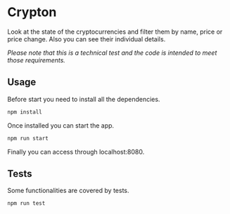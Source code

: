 # Crypton

Look at the state of the cryptocurrencies and filter them by name, price or price change. Also you can see their individual details.

_Please note that this is a technical test and the code is intended to meet those requirements._

## Usage

Before start you need to install all the dependencies.

```bash
npm install
```

Once installed you can start the app.

```bash
npm run start
```

Finally you can access through localhost:8080.

## Tests

Some functionalities are covered by tests.

```bash
npm run test
```
